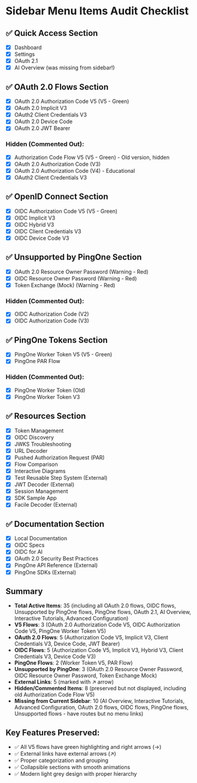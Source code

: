# Sidebar Menu Items Audit Checklist

## ✅ Quick Access Section
- [x] Dashboard
- [x] Settings  
- [x] OAuth 2.1
- [x] AI Overview (was missing from sidebar!)

## ✅ OAuth 2.0 Flows Section
- [x] OAuth 2.0 Authorization Code V5 (V5 - Green)
- [x] OAuth 2.0 Implicit V3
- [x] OAuth2 Client Credentials V3
- [x] OAuth 2.0 Device Code
- [x] OAuth 2.0 JWT Bearer

### Hidden (Commented Out):
- [x] Authorization Code Flow V5 (V5 - Green) - Old version, hidden
- [x] OAuth 2.0 Authorization Code (V3)
- [x] OAuth 2.0 Authorization Code (V4) - Educational
- [x] OAuth2 Client Credentials V3

## ✅ OpenID Connect Section
- [x] OIDC Authorization Code V5 (V5 - Green)
- [x] OIDC Implicit V3
- [x] OIDC Hybrid V3
- [x] OIDC Client Credentials V3
- [x] OIDC Device Code V3

## ✅ Unsupported by PingOne Section
- [x] OAuth 2.0 Resource Owner Password (Warning - Red)
- [x] OIDC Resource Owner Password (Warning - Red)
- [x] Token Exchange (Mock) (Warning - Red)

### Hidden (Commented Out):
- [x] OIDC Authorization Code (V2)
- [x] OIDC Authorization Code (V3)

## ✅ PingOne Tokens Section
- [x] PingOne Worker Token V5 (V5 - Green)
- [x] PingOne PAR Flow

### Hidden (Commented Out):
- [x] PingOne Worker Token (Old)
- [x] PingOne Worker Token V3

## ✅ Resources Section
- [x] Token Management
- [x] OIDC Discovery
- [x] JWKS Troubleshooting
- [x] URL Decoder
- [x] Pushed Authorization Request (PAR)
- [x] Flow Comparison
- [x] Interactive Diagrams
- [x] Test Reusable Step System (External)
- [x] JWT Decoder (External)
- [x] Session Management
- [x] SDK Sample App
- [x] Facile Decoder (External)

## ✅ Documentation Section
- [x] Local Documentation
- [x] OIDC Specs
- [x] OIDC for AI
- [x] OAuth 2.0 Security Best Practices
- [x] PingOne API Reference (External)
- [x] PingOne SDKs (External)

## Summary
- **Total Active Items**: 35 (including all OAuth 2.0 flows, OIDC flows, Unsupported by PingOne flows, PingOne flows, OAuth 2.1, AI Overview, Interactive Tutorials, Advanced Configuration)
- **V5 Flows**: 3 (OAuth 2.0 Authorization Code V5, OIDC Authorization Code V5, PingOne Worker Token V5)
- **OAuth 2.0 Flows**: 5 (Authorization Code V5, Implicit V3, Client Credentials V3, Device Code, JWT Bearer)
- **OIDC Flows**: 5 (Authorization Code V5, Implicit V3, Hybrid V3, Client Credentials V3, Device Code V3)
- **PingOne Flows**: 2 (Worker Token V5, PAR Flow)
- **Unsupported by PingOne**: 3 (OAuth 2.0 Resource Owner Password, OIDC Resource Owner Password, Token Exchange Mock)
- **External Links**: 5 (marked with ↗ arrow)
- **Hidden/Commented Items**: 8 (preserved but not displayed, including old Authorization Code Flow V5)
- **Missing from Current Sidebar**: 10 (AI Overview, Interactive Tutorials, Advanced Configuration, OAuth 2.0 flows, OIDC flows, PingOne flows, Unsupported flows - have routes but no menu links)

## Key Features Preserved:
- ✅ All V5 flows have green highlighting and right arrows (→)
- ✅ External links have external arrows (↗)
- ✅ Proper categorization and grouping
- ✅ Collapsible sections with smooth animations
- ✅ Modern light grey design with proper hierarchy
